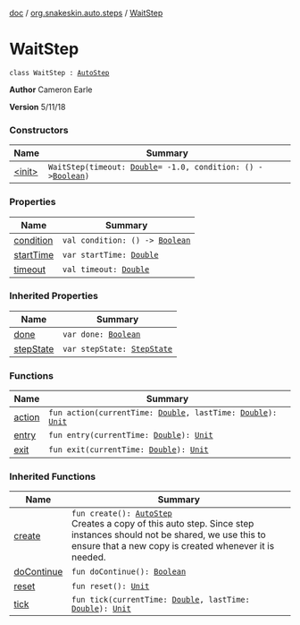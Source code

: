 [doc](../../index.md) / [org.snakeskin.auto.steps](../index.md) / [WaitStep](./index.md)

# WaitStep

`class WaitStep : `[`AutoStep`](../-auto-step/index.md)

**Author**
Cameron Earle

**Version**
5/11/18

### Constructors

| Name | Summary |
|---|---|
| [&lt;init&gt;](-init-.md) | `WaitStep(timeout: `[`Double`](https://kotlinlang.org/api/latest/jvm/stdlib/kotlin/-double/index.html)` = -1.0, condition: () -> `[`Boolean`](https://kotlinlang.org/api/latest/jvm/stdlib/kotlin/-boolean/index.html)`)` |

### Properties

| Name | Summary |
|---|---|
| [condition](condition.md) | `val condition: () -> `[`Boolean`](https://kotlinlang.org/api/latest/jvm/stdlib/kotlin/-boolean/index.html) |
| [startTime](start-time.md) | `var startTime: `[`Double`](https://kotlinlang.org/api/latest/jvm/stdlib/kotlin/-double/index.html) |
| [timeout](timeout.md) | `val timeout: `[`Double`](https://kotlinlang.org/api/latest/jvm/stdlib/kotlin/-double/index.html) |

### Inherited Properties

| Name | Summary |
|---|---|
| [done](../-auto-step/done.md) | `var done: `[`Boolean`](https://kotlinlang.org/api/latest/jvm/stdlib/kotlin/-boolean/index.html) |
| [stepState](../-auto-step/step-state.md) | `var stepState: `[`StepState`](../-auto-step/-step-state/index.md) |

### Functions

| Name | Summary |
|---|---|
| [action](action.md) | `fun action(currentTime: `[`Double`](https://kotlinlang.org/api/latest/jvm/stdlib/kotlin/-double/index.html)`, lastTime: `[`Double`](https://kotlinlang.org/api/latest/jvm/stdlib/kotlin/-double/index.html)`): `[`Unit`](https://kotlinlang.org/api/latest/jvm/stdlib/kotlin/-unit/index.html) |
| [entry](entry.md) | `fun entry(currentTime: `[`Double`](https://kotlinlang.org/api/latest/jvm/stdlib/kotlin/-double/index.html)`): `[`Unit`](https://kotlinlang.org/api/latest/jvm/stdlib/kotlin/-unit/index.html) |
| [exit](exit.md) | `fun exit(currentTime: `[`Double`](https://kotlinlang.org/api/latest/jvm/stdlib/kotlin/-double/index.html)`): `[`Unit`](https://kotlinlang.org/api/latest/jvm/stdlib/kotlin/-unit/index.html) |

### Inherited Functions

| Name | Summary |
|---|---|
| [create](../-auto-step/create.md) | `fun create(): `[`AutoStep`](../-auto-step/index.md)<br>Creates a copy of this auto step.  Since step instances should not be shared, we use this to ensure that a new copy is created whenever it is needed. |
| [doContinue](../-auto-step/do-continue.md) | `fun doContinue(): `[`Boolean`](https://kotlinlang.org/api/latest/jvm/stdlib/kotlin/-boolean/index.html) |
| [reset](../-auto-step/reset.md) | `fun reset(): `[`Unit`](https://kotlinlang.org/api/latest/jvm/stdlib/kotlin/-unit/index.html) |
| [tick](../-auto-step/tick.md) | `fun tick(currentTime: `[`Double`](https://kotlinlang.org/api/latest/jvm/stdlib/kotlin/-double/index.html)`, lastTime: `[`Double`](https://kotlinlang.org/api/latest/jvm/stdlib/kotlin/-double/index.html)`): `[`Unit`](https://kotlinlang.org/api/latest/jvm/stdlib/kotlin/-unit/index.html) |
